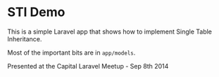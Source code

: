 # STI Demo

This is a simple Laravel app that shows how to implement Single Table Inheritance.

Most of the important bits are in `app/models`.

Presented at the Capital Laravel Meetup - Sep 8th 2014

